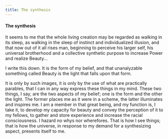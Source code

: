 ```yaml
---
title: The synthesis
---
```

#### The synthesis

It seems to me that the whole living creation may be regarded as walking
in its sleep, as walking in the sleep of instinct and individualized
illusion, and that now out of it all rises man, beginning to perceive
his larger self, his universal brotherhood and a collective synthetic
purpose to increase Power and realize Beauty...

I write this down. It is the form of my belief, and that unanalyzable
something called Beauty is the light that falls upon that form.

It is only by such images, it is only by the use of what are practically
parables, that I can in any way express these things in my mind. These
two things, I say, are the two aspects of my belief; one is the form and
the other the light. The former places me as it were in a scheme, the
latter illuminates and inspires me. I am a member in that great being,
and my function is, I take it, to develop my capacity for beauty and
convey the perception of it to my fellows, to gather and store
experience and increase the racial consciousness. I hazard no whys nor
wherefores. That is how I see things; that is how the universe, in
response to my demand for a synthesizing aspect, presents itself to me.
